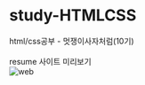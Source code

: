 # study-HTMLCSS
html/css공부 - 멋쟁이사자처럼(10기)<br>
<br>
resume 사이트 미리보기<br>
![web](https://user-images.githubusercontent.com/102667851/161998058-546ee97c-fa09-4dd2-a307-bdb1234cc0a3.PNG)
